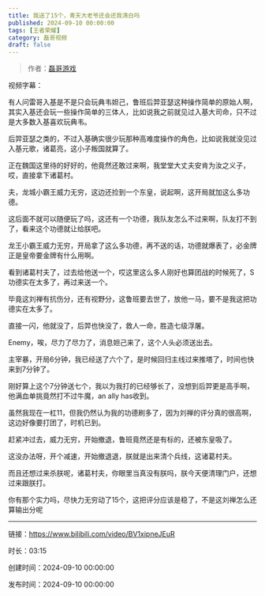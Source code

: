 ```yaml
---
title: 我送了15个，青天大老爷还会还我清白吗
published: 2024-09-10 00:00:00
tags: [王者荣耀]
category: 磊哥视频
draft: false
---
```



> 作者：[磊哥游戏](https://space.bilibili.com/268941858?spm_id_from=333.788.upinfo.head.click)

视频字幕：

有人问雷哥入基是不是只会玩典韦妲己，鲁班后羿亚瑟这种操作简单的原始人啊，其实入基还会玩一些操作简单的三体人，比如说我之前就见过入基大司命，只不过是大多数入基喜欢玩典韦。

后羿亚瑟之类的，不过入基确实很少玩那种高难度操作的角色，比如说我就没见过入基元歌，诸葛亮，这小子叛国就算了。

正在魏国这里待的好好的，他竟然还敢过来啊，我堂堂大丈夫安肯为汝之义子，哎，直接拿下诸葛村。

夫，龙城小霸王威力无穷，这边还捡到一个东皇，说起啊，这开局就加这么多功德。

这后面不就可以随便玩了吗，这还有一个功德，我队友怎么不过来啊，队友打不到了，看来这个功德就让给朕吧。

龙王小霸王威力无穷，开局拿了这么多功德，再不送的话，功德就爆表了，必金牌正是皇帝要金牌有什么用啊。

看到诸葛村夫了，过去给他送一个，哎这里这么多人刚好也算团战的时候死了，S功德实在太多了，再过来送一个。

毕竟这刘禅有抗伤分，还有视野分，这鲁班要去世了，放他一马，要不是我这把功德实在太多了。

直接一闪，他就没了，后羿也快没了，救人一命，胜造七级浮屠。

Enemy，唉，尽力了尽力了，消息妲己来了，这个人头必须送出去。

主宰暴，开局6分钟，我已经送了六个了，是时候回归主线过来推塔了，时间也快来到7分钟了。

刚好算上这个7分钟送七个，我以为我打的已经够长了，没想到后羿更是高手啊，他满血单挑竟然打不过牛魔，an ally has收到。

虽然我现在一杠11，但我仍然认为我的功德刷多了，因为刘禅的评分真的很高啊，这边好像要打团了，时机已到。

赶紧冲过去，威力无穷，开始撤退，鲁班竟然还是有标的，还被东皇吸了。

这没办法呀，开个减速，开始撤退退，朕就是出来清个兵线，这诸葛村夫。

而且还想过来杀朕呢，诸葛村夫，你眼里当真没有朕吗，朕今天便清理门户，还想过来跟朕打。

你有那个实力吗，尽快力无穷动了15个，这把评分应该是稳了，不是这刘禅怎么还算输出分呢

---


链接：https://www.bilibili.com/video/BV1xipneJEuR



时长：03:15

创建时间：2024-09-10 00:00:00

发布时间：2024-09-10 00:00:00
